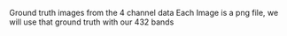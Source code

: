 Ground truth images from the 4 channel data
Each Image is a png file, we will use that ground truth with our 432 bands
